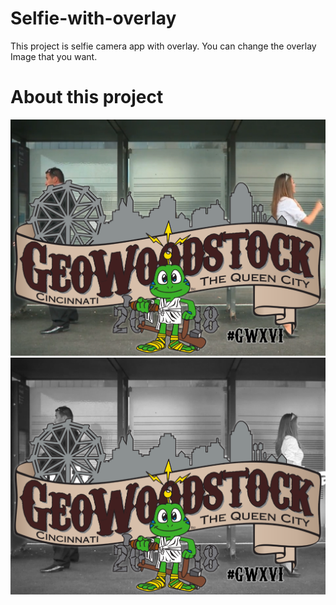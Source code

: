 # Selfie-with-overlay
This project is selfie camera app with overlay.
You can change the overlay Image that you want.
# About this project
![No-effect](/photos/Selfie-2020-8-4-11-54-12.png)
![Grey-effect](/photos/Selfie-2020-8-4-12-4-37.png)
